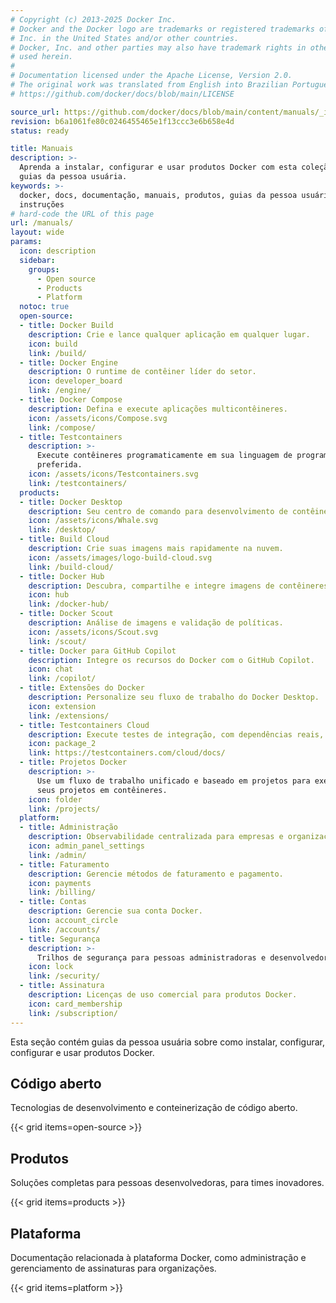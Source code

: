 ```yaml
---
# Copyright (c) 2013-2025 Docker Inc.
# Docker and the Docker logo are trademarks or registered trademarks of Docker,
# Inc. in the United States and/or other countries.
# Docker, Inc. and other parties may also have trademark rights in other terms
# used herein.
#
# Documentation licensed under the Apache License, Version 2.0.
# The original work was translated from English into Brazilian Portuguese.
# https://github.com/docker/docs/blob/main/LICENSE

source_url: https://github.com/docker/docs/blob/main/content/manuals/_index.md
revision: b6a1061fe80c0246455465e1f13ccc3e6b658e4d
status: ready

title: Manuais
description: >-
  Aprenda a instalar, configurar e usar produtos Docker com esta coleção de
  guias da pessoa usuária.
keywords: >-
  docker, docs, documentação, manuais, produtos, guias da pessoa usuária,
  instruções
# hard-code the URL of this page
url: /manuals/
layout: wide
params:
  icon: description
  sidebar:
    groups:
      - Open source
      - Products
      - Platform
  notoc: true
  open-source:
  - title: Docker Build
    description: Crie e lance qualquer aplicação em qualquer lugar.
    icon: build
    link: /build/
  - title: Docker Engine
    description: O runtime de contêiner líder do setor.
    icon: developer_board
    link: /engine/
  - title: Docker Compose
    description: Defina e execute aplicações multicontêineres.
    icon: /assets/icons/Compose.svg
    link: /compose/
  - title: Testcontainers
    description: >-
      Execute contêineres programaticamente em sua linguagem de programação
      preferida.
    icon: /assets/icons/Testcontainers.svg
    link: /testcontainers/
  products:
  - title: Docker Desktop
    description: Seu centro de comando para desenvolvimento de contêineres.
    icon: /assets/icons/Whale.svg
    link: /desktop/
  - title: Build Cloud
    description: Crie suas imagens mais rapidamente na nuvem.
    icon: /assets/images/logo-build-cloud.svg
    link: /build-cloud/
  - title: Docker Hub
    description: Descubra, compartilhe e integre imagens de contêineres.
    icon: hub
    link: /docker-hub/
  - title: Docker Scout
    description: Análise de imagens e validação de políticas.
    icon: /assets/icons/Scout.svg
    link: /scout/
  - title: Docker para GitHub Copilot
    description: Integre os recursos do Docker com o GitHub Copilot.
    icon: chat
    link: /copilot/
  - title: Extensões do Docker
    description: Personalize seu fluxo de trabalho do Docker Desktop.
    icon: extension
    link: /extensions/
  - title: Testcontainers Cloud
    description: Execute testes de integração, com dependências reais, na nuvem.
    icon: package_2
    link: https://testcontainers.com/cloud/docs/
  - title: Projetos Docker
    description: >-
      Use um fluxo de trabalho unificado e baseado em projetos para executar
      seus projetos em contêineres.
    icon: folder
    link: /projects/
  platform:
  - title: Administração
    description: Observabilidade centralizada para empresas e organizações.
    icon: admin_panel_settings
    link: /admin/
  - title: Faturamento
    description: Gerencie métodos de faturamento e pagamento.
    icon: payments
    link: /billing/
  - title: Contas
    description: Gerencie sua conta Docker.
    icon: account_circle
    link: /accounts/
  - title: Segurança
    description: >-
      Trilhos de segurança para pessoas administradoras e desenvolvedoras.
    icon: lock
    link: /security/
  - title: Assinatura
    description: Licenças de uso comercial para produtos Docker.
    icon: card_membership
    link: /subscription/
---
```


Esta seção contém guias da pessoa usuária sobre como instalar, configurar,
configurar e usar produtos Docker.

## Código aberto

Tecnologias de desenvolvimento e conteinerização de código aberto.

{{< grid items=open-source >}}

## Produtos

Soluções completas para pessoas desenvolvedoras, para times inovadores.

{{< grid items=products >}}

## Plataforma

Documentação relacionada à plataforma Docker, como administração e gerenciamento
de assinaturas para organizações.

{{< grid items=platform >}}
